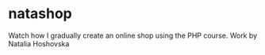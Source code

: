 # natashop
Watch how I gradually create an online shop using the PHP course. Work by Natalia Hoshovska
